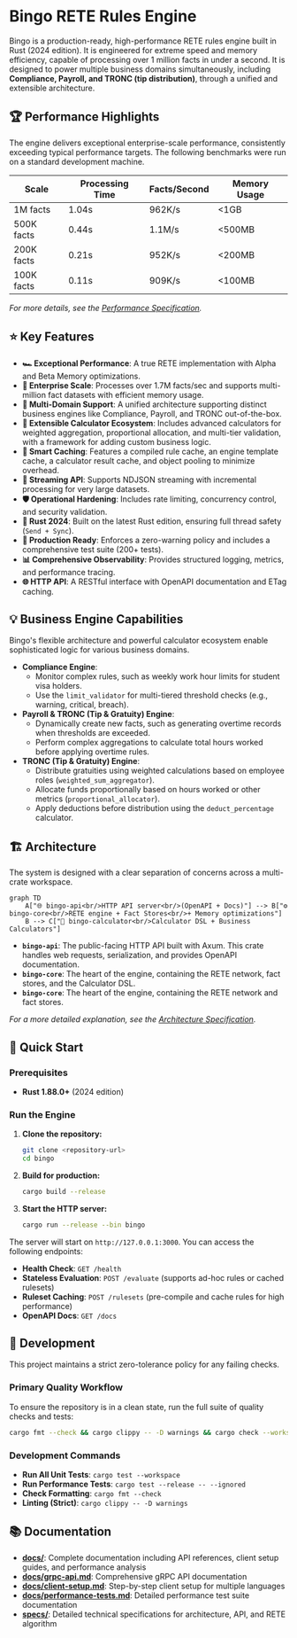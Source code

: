 # Bingo RETE Rules Engine

Bingo is a production-ready, high-performance RETE rules engine built in Rust (2024 edition). It is engineered for extreme speed and memory efficiency, capable of processing over 1 million facts in under a second. It is designed to power multiple business domains simultaneously, including **Compliance, Payroll, and TRONC (tip distribution)**, through a unified and extensible architecture.

## 🏆 Performance Highlights

The engine delivers exceptional enterprise-scale performance, consistently exceeding typical performance targets. The following benchmarks were run on a standard development machine.

| Scale | Processing Time | Facts/Second | Memory Usage |
|---|---|---|---|
| 1M facts | 1.04s | 962K/s | <1GB |
| 500K facts | 0.44s | 1.1M/s | <500MB |
| 200K facts | 0.21s | 952K/s | <200MB |
| 100K facts | 0.11s | 909K/s | <100MB |

*For more details, see the [Performance Specification](specs/performance.md).*

## ⭐ Key Features

- **🏎️ Exceptional Performance**: A true RETE implementation with Alpha and Beta Memory optimizations.
- **🚀 Enterprise Scale**: Processes over 1.7M facts/sec and supports multi-million fact datasets with efficient memory usage.
- **💼 Multi-Domain Support**: A unified architecture supporting distinct business engines like Compliance, Payroll, and TRONC out-of-the-box.
- **🔧 Extensible Calculator Ecosystem**: Includes advanced calculators for weighted aggregation, proportional allocation, and multi-tier validation, with a framework for adding custom business logic.
- **🧠 Smart Caching**: Features a compiled rule cache, an engine template cache, a calculator result cache, and object pooling to minimize overhead.
- **📡 Streaming API**: Supports NDJSON streaming with incremental processing for very large datasets.
- **🛡️ Operational Hardening**: Includes rate limiting, concurrency control, and security validation.
- **🦀 Rust 2024**: Built on the latest Rust edition, ensuring full thread safety (`Send + Sync`).
- **🎯 Production Ready**: Enforces a zero-warning policy and includes a comprehensive test suite (200+ tests).
- **📊 Comprehensive Observability**: Provides structured logging, metrics, and performance tracing.
- **🌐 HTTP API**: A RESTful interface with OpenAPI documentation and ETag caching.

## 💡 Business Engine Capabilities

Bingo's flexible architecture and powerful calculator ecosystem enable sophisticated logic for various business domains.

- **Compliance Engine**:
  - Monitor complex rules, such as weekly work hour limits for student visa holders.
  - Use the `limit_validator` for multi-tiered threshold checks (e.g., warning, critical, breach).
- **Payroll & TRONC (Tip & Gratuity) Engine**:
  - Dynamically create new facts, such as generating overtime records when thresholds are exceeded.
  - Perform complex aggregations to calculate total hours worked before applying overtime rules.
- **TRONC (Tip & Gratuity) Engine**:
  - Distribute gratuities using weighted calculations based on employee roles (`weighted_sum_aggregator`).
  - Allocate funds proportionally based on hours worked or other metrics (`proportional_allocator`).
  - Apply deductions before distribution using the `deduct_percentage` calculator.

## 🏗️ Architecture

The system is designed with a clear separation of concerns across a multi-crate workspace.

```mermaid
graph TD
    A["🌐 bingo-api<br/>HTTP API server<br/>(OpenAPI + Docs)"] --> B["⚙️ bingo-core<br/>RETE engine + Fact Stores<br/>+ Memory optimizations"]
    B --> C["🧮 bingo-calculator<br/>Calculator DSL + Business Calculators"]
```

- **`bingo-api`**: The public-facing HTTP API built with Axum. This crate handles web requests, serialization, and provides OpenAPI documentation.
- **`bingo-core`**: The heart of the engine, containing the RETE network, fact stores, and the Calculator DSL.
- **`bingo-core`**: The heart of the engine, containing the RETE network and fact stores.

*For a more detailed explanation, see the [Architecture Specification](specs/architecture.md).*

## 🚀 Quick Start

### Prerequisites
- **Rust 1.88.0+** (2024 edition)

### Run the Engine

1.  **Clone the repository:**
    ```bash
    git clone <repository-url>
    cd bingo
    ```

2.  **Build for production:**
    ```bash
    cargo build --release
    ```

3.  **Start the HTTP server:**
    ```bash
    cargo run --release --bin bingo
    ```

The server will start on `http://127.0.0.1:3000`. You can access the following endpoints:
- **Health Check**: `GET /health`
- **Stateless Evaluation**: `POST /evaluate` (supports ad-hoc rules or cached rulesets)
- **Ruleset Caching**: `POST /rulesets` (pre-compile and cache rules for high performance)
- **OpenAPI Docs**: `GET /docs`

## 🧪 Development

This project maintains a strict zero-tolerance policy for any failing checks.

### Primary Quality Workflow
To ensure the repository is in a clean state, run the full suite of quality checks and tests:
```bash
cargo fmt --check && cargo clippy -- -D warnings && cargo check --workspace && cargo test --workspace
```

### Development Commands
- **Run All Unit Tests**: `cargo test --workspace`
- **Run Performance Tests**: `cargo test --release -- --ignored`
- **Check Formatting**: `cargo fmt --check`
- **Linting (Strict)**: `cargo clippy -- -D warnings`

## 📚 Documentation

- **[docs/](docs/)**: Complete documentation including API references, client setup guides, and performance analysis
- **[docs/grpc-api.md](docs/grpc-api.md)**: Comprehensive gRPC API documentation
- **[docs/client-setup.md](docs/client-setup.md)**: Step-by-step client setup for multiple languages
- **[docs/performance-tests.md](docs/performance-tests.md)**: Detailed performance test suite documentation
- **[specs/](specs/)**: Detailed technical specifications for architecture, API, and RETE algorithm
